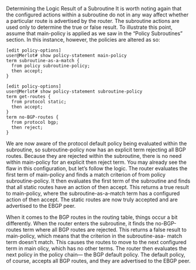 Determining the Logic Result of a Subroutine It is worth noting again that the configured actions within a subroutine do not in any way affect whether a particular route is advertised by the router. The subroutine actions are used only to determine the true or false result. To illustrate this point, assume that main-policy is applied as we saw in the “Policy Subroutines” section. In this instance, however, the policies are altered as so:

```
[edit policy-options]
user@Merlot# show policy-statement main-policy
term subroutine-as-a-match {
  from policy subroutine-policy;
  then accept;
}

[edit policy-options]
user@Merlot# show policy-statement subroutine-policy
term get-routes {
  from protocol static;
  then accept;
}
term no-BGP-routes {
  from protocol bgp;
  then reject;
}
```

We are now aware of the protocol default policy being evaluated within the subroutine, so subroutine-policy now has an explicit term rejecting all BGP routes. Because they are rejected within the subroutine, there is no need within main-policy for an explicit then reject term. You may already see the flaw in this configuration, but let’s follow the logic. The router evaluates the first term of main-policy and finds a match criterion of from policy subroutine-policy. It then evaluates the first term of the subroutine and finds that all static routes have an action of then accept. This returns a true result to main-policy, where the subroutine-as-a-match term has a configured action of then accept. The static routes are now truly accepted and are advertised to the EBGP peer.

When it comes to the BGP routes in the routing table, things occur a bit differently. When the router enters the subroutine, it finds the no-BGP-routes term where all BGP routes are rejected. This returns a false result to main-policy, which means that the criterion in the subroutine-asa- match term doesn’t match. This causes the routes to move to the next configured term in main olicy, which has no other terms. The router then evaluates the next policy in the policy chain— the BGP default policy. The default policy, of course, accepts all BGP routes, and they are advertised to the EBGP peer.
